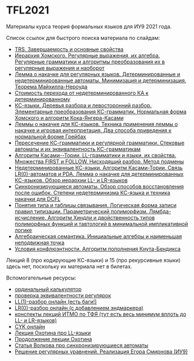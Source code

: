 # TFL2021
Материалы курса теория формальных языков для ИУ9 2021 года.

Список ссылок для быстрого поиска материала по слайдам:

- [TRS. Завершаемость и основные свойства](/slides/lect_tfl_1.pdf)
- [Иерархия Хомского. Регулярные выражения, их алгебра. Регулярные грамматики и алгоритмы преобразования их в регулярные выражения и наоборот](/slides/lect_tfl_2.pdf)
- [Лемма о накачке для регулярных языков. Детерминированные и недетерминированные автоматы. Минимизация и детерминизация. Теорема Майхилла-Нероуда](/slides/lect_tfl_3.pdf)
- [Стоимость перехода от недетерминированного КА к детерминированному](/slides/lect_tfl_4.pdf)
- [КС-языки. Деревья разбора и левосторонний разбор. Элементарные преобразования КС-грамматик. Нормальная форма Хомского и алгоритм Кока-Янгера-Касами](/slides/lect_tfl_5.pdf)
- [Леммы о накачке для КС-языков. Техника применения леммы о накачке и игровая интерпретация. Два способа приведения к нормальной форме Грейбах](/slides/lect_tfl_6.pdf)
- [Пересечение КС-грамматики и регулярной грамматики. Стековые автоматы и их эквивалентность КС-грамматикам](/slides/lect_tfl_7.pdf)
- [Алгоритм Касами--Тории. LL-грамматики и языки, их свойства. Множества FIRST и FOLLOW. Нисходящий разбор. Метод подмены](/slides/lect_tfl_9.pdf)
- [Недетерминированные КС-языки. Алгоритм Касами-Тории. Связь LR(0)-автоматов и PDA. Лемма о накачке для детерминированных КС-языков. Обзор иерархии LL- и LR-языков](/slides/lect_tfl_10.pdf)
- [Синхронизирующиеся автоматы. Обзор способов восстановления после ошибок. Степени недетерминизма КС-языка и техника накачки для DCFL](/slides/lect_tfl_11.pdf)
- [Понятия типа и таблицы связывания. Логическая форма записи правил типизации. Параметрический полиморфизм. Лямбда-исчисление. Алгоритм Хиндли и двойственность типов полиморфных функций и тавтологий в минимальной импликативной логике](/slides/lect_tfl_12.pdf)
- [Алгебраическая семантика. Инициальные алгебры и наименьшая неподвижная точка](/slides/lect_tfl_13.pdf)
- [Условия конфлюэнтности. Алгоритм пополнения Кнута-Бендикса](/slides/lect_tfl_14.pdf)

Лекций 8 (про кодирующие КС-языки) и 15 (про рекурсивные языки) здесь нет, поскольку их материала нет в билетах.

Вспомогательные ресурсы:

- [ординальный калькулятор](https://www.mtnmath.com/ord/)
- [проверка эквивалентности регулярок](https://bakkot.github.io/dfa-lib/regeq.html)
- [LL(1)-разбор онлайн (есть баги!)](https://www.cs.princeton.edu/courses/archive/spring20/cos320/LL1/)
- [LR(0)-разбор онлайн (с добавлением эндмаркера)](https://www.cs.princeton.edu/courses/archive/spring20/cos320/LR0/)
- [конспекты лекций ИТМО по ТФЯ (тут есть весь минимум вплоть до LL- и LR-языков)](https://neerc.ifmo.ru/wiki/index.php?title=%D0%A2%D0%B5%D0%BE%D1%80%D0%B8%D1%8F_%D1%84%D0%BE%D1%80%D0%BC%D0%B0%D0%BB%D1%8C%D0%BD%D1%8B%D1%85_%D1%8F%D0%B7%D1%8B%D0%BA%D0%BE%D0%B2)
- [CYK онлайн](https://www.xarg.org/tools/cyk-algorithm/)
- [Лекция Охотина про LL-языки](https://users.math-cs.spbu.ru/~okhotin/teaching/fg_2019/okhotin_fg_2019_l12.pdf)
- [Продолжение лекции Охотина](https://users.math-cs.spbu.ru/~okhotin/teaching/fg_2019/okhotin_fg_2019_l13.pdf)
- [Статья Волкова про синхронизирующиеся автоматы](https://kadm.kmath.ru/files/synchro1.pdf)
- [Решение регулярных уравнений. Реализация Егора Смирнова (ИУ9)](https://smegdm.github.io/tfl/lab2/regex_system_solver/index.html)

